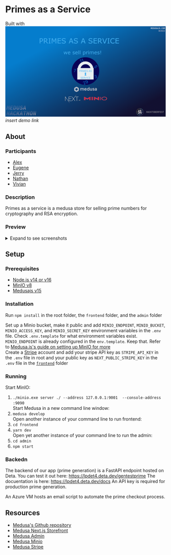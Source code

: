 # Primes as a Service
Built with 
![cover image](./readme_assets/cover-image.png)  
*insert demo link*

## About
### Participants
* [Alex](https://github.com/pane2004)
* [Eugene](https://github.com/Ezzhingy)
* [Jerry](https://github.com/Bobliuuu)
* [Nathan](https://github.com/Nathan13888)
* [Vivian](https://github.com/vivian-dai)

### Description

Primes as a service is a medusa store for selling prime numbers for cryptography and RSA encryption. 

### Preview

<details>
<summary>Expand to see screenshots</summary>

![Home page](./readme_assets/prototype-primes.png)
![order](./readme_assets/order.png)
![products admin](./readme_assets/products.png)
![products client](./readme_assets/products-client.png)
![profile](./readme_assets/profile.png)
![purchase](./readme_assets/purchase.png)
![shipping](./readme_assets/shipping.png)
![emailed prime](./readme_assets/email.png)
</details>

## Setup
### Prerequisites
* [Node.js v14 or v16](https://nodejs.org)
* [MinIO v8](https://min.io/)
* [Medusajs v15](https://medusajs.com/)
### Installation
Run `npm install` in the root folder, the `frontend` folder, and the `admin` folder  

Set up a Minio bucket, make it public and add `MINIO_ENDPOINT`, `MINIO_BUCKET`, `MINIO_ACCESS_KEY`, and `MINIO_SECRET_KEY` environment variables in the `.env` file. Check `.env.template` for what environment variables exist. `MINIO_ENDPOINT` is already configured in the `env.template`. Keep that. Refer to [Medusa.js's guide on setting up MinIO for more](https://docs.medusajs.com/add-plugins/minio/)  
Create a [Stripe](https://stripe.com) account and add your stripe API key as `STRIPE_API_KEY` in the `.env` file in root and your public key as `NEXT_PUBLIC_STRIPE_KEY` in the `.env` file in the [`frontend`](./frontend/) folder
### Running
Start MinIO:  
1. `./minio.exe server ./ --address 127.0.0.1:9001  --console-address :9090`  
Start Medusa in a new command line window:
2. `medusa develop`  
Open another instance of your command line to run frontend:
3. `cd frontend`
4. `yarn dev`  
Open yet another instance of your command line to run the admin:
5. `cd admin`
6. `npm start`

### Backedn

The backend of our app (prime generation) is a FastAPI endpoint hosted on Deta. 
You can test it out here: https://lpdet4.deta.dev/gentestprime
The docuentation is here: https://lpdet4.deta.dev/docs
An API key is required for production prime generation. 

An Azure VM hosts an email script to automate the prime checkout process. 

## Resources
* [Medusa's Github repository](https://github.com/medusajs/medusa)
* [Medusa Next.js Storefront](https://docs.medusajs.com/starters/nextjs-medusa-starter)
* [Medusa Admin](https://docs.medusajs.com/admin/quickstart/)
* [Medusa Minio](https://docs.medusajs.com/add-plugins/minio/)
* [Medusa Stripe](https://docs.medusajs.com/add-plugins/stripe/)
